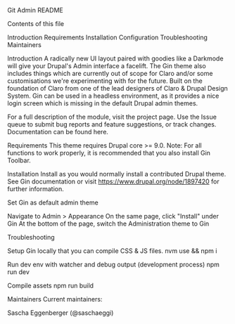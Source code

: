 Git Admin README

Contents of this file

Introduction
Requirements
Installation
Configuration
Troubleshooting
Maintainers

Introduction
A radically new UI layout paired with goodies like a Darkmode will give your Drupal's Admin interface a facelift. The Gin theme also includes things which are currently out of scope for Claro and/or some customisations we're experimenting with for the future. Built on the foundation of Claro from one of the lead designers of Claro & Drupal Design System.
Gin can be used in a headless environment, as it provides a nice login screen which is missing in the default Drupal admin themes.

For a full description of the module, visit the project page.
Use the Issue queue to submit bug reports and feature suggestions, or track changes.
Documentation can be found here.

Requirements
This theme requires Drupal core >= 9.0.
Note: For all functions to work properly, it is recommended that you also install Gin Toolbar.

Installation
Install as you would normally install a contributed Drupal theme. See Gin documentation or visit https://www.drupal.org/node/1897420 for further information.

Set Gin as default admin theme

Navigate to Admin > Appearance
On the same page, click "Install" under Gin
At the bottom of the page, switch the Administration theme to Gin

Troubleshooting

Setup Gin locally that you can compile CSS & JS files.
nvm use && npm i

Run dev env with watcher and debug output (development process)
npm run dev

Compile assets
npm run build

Maintainers
Current maintainers:

Sascha Eggenberger (@saschaeggi)
